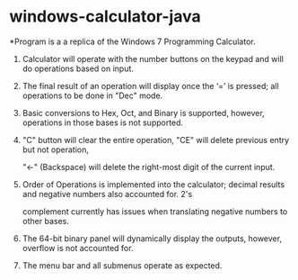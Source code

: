 # windows-calculator-java

*Program is a a replica of the Windows 7 Programming Calculator.

1) Calculator will operate with the number buttons on the keypad and will do operations based on input. 

2) The final result of an operation will display once the ‘=’ is pressed; all operations to be done in "Dec" mode.

3) Basic conversions to Hex, Oct, and Binary is supported, however, operations in those bases is not supported. 

4) "C" button will clear the entire operation, "CE" will delete previous entry but not operation,

   "<-" (Backspace) will delete the right-most digit of the current input. 
   
5) Order of Operations is implemented into the calculator; decimal results and negative numbers also accounted for. 2's

   complement currently has issues when translating negative numbers to other bases. 

6) The 64-bit binary panel will dynamically display the outputs, however, overflow is not accounted for. 

7) The menu bar and all submenus operate as expected. 
